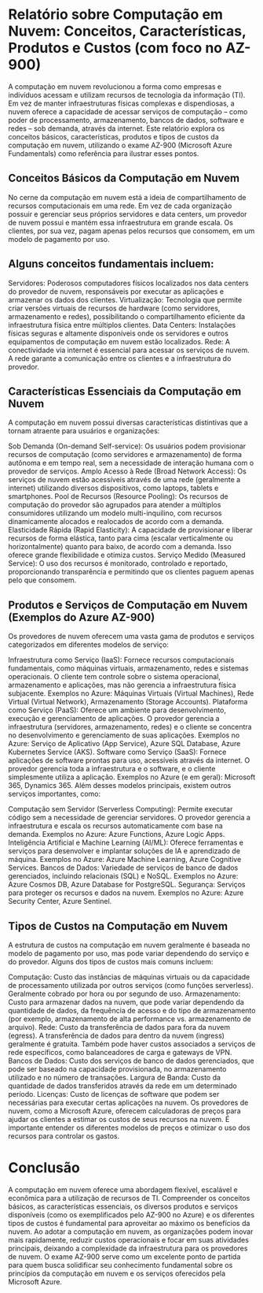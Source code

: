 # Relatório sobre Computação em Nuvem: Conceitos, Características, Produtos e Custos (com foco no AZ-900)
A computação em nuvem revolucionou a forma como empresas e indivíduos acessam e utilizam recursos de tecnologia da informação (TI). Em vez de manter infraestruturas físicas complexas e dispendiosas, a nuvem oferece a capacidade de acessar serviços de computação – como poder de processamento, armazenamento, bancos de dados, software e redes – sob demanda, através da internet. Este relatório explora os conceitos básicos, características, produtos e tipos de custos da computação em nuvem, utilizando o exame AZ-900 (Microsoft Azure Fundamentals) como referência para ilustrar esses pontos.

## Conceitos Básicos da Computação em Nuvem
No cerne da computação em nuvem está a ideia de compartilhamento de recursos computacionais em uma rede. Em vez de cada organização possuir e gerenciar seus próprios servidores e data centers, um provedor de nuvem possui e mantém essa infraestrutura em grande escala. Os clientes, por sua vez, pagam apenas pelos recursos que consomem, em um modelo de pagamento por uso.

## Alguns conceitos fundamentais incluem:

Servidores: Poderosos computadores físicos localizados nos data centers do provedor de nuvem, responsáveis por executar as aplicações e armazenar os dados dos clientes.
Virtualização: Tecnologia que permite criar versões virtuais de recursos de hardware (como servidores, armazenamento e redes), possibilitando o compartilhamento eficiente da infraestrutura física entre múltiplos clientes.
Data Centers: Instalações físicas seguras e altamente disponíveis onde os servidores e outros equipamentos de computação em nuvem estão localizados.
Rede: A conectividade via internet é essencial para acessar os serviços de nuvem. A rede garante a comunicação entre os clientes e a infraestrutura do provedor.

## Características Essenciais da Computação em Nuvem
A computação em nuvem possui diversas características distintivas que a tornam atraente para usuários e organizações:

Sob Demanda (On-demand Self-service): Os usuários podem provisionar recursos de computação (como servidores e armazenamento) de forma autônoma e em tempo real, sem a necessidade de interação humana com o provedor de serviços.
Amplo Acesso à Rede (Broad Network Access): Os serviços de nuvem estão acessíveis através de uma rede (geralmente a internet) utilizando diversos dispositivos, como laptops, tablets e smartphones.
Pool de Recursos (Resource Pooling): Os recursos de computação do provedor são agrupados para atender a múltiplos consumidores utilizando um modelo multi-inquilino, com recursos dinamicamente alocados e realocados de acordo com a demanda.
Elasticidade Rápida (Rapid Elasticity): A capacidade de provisionar e liberar recursos de forma elástica, tanto para cima (escalar verticalmente ou horizontalmente) quanto para baixo, de acordo com a demanda. Isso oferece grande flexibilidade e otimiza custos.
Serviço Medido (Measured Service): O uso dos recursos é monitorado, controlado e reportado, proporcionando transparência e permitindo que os clientes paguem apenas pelo que consomem.

## Produtos e Serviços de Computação em Nuvem (Exemplos do Azure AZ-900)
Os provedores de nuvem oferecem uma vasta gama de produtos e serviços categorizados em diferentes modelos de serviço:

Infraestrutura como Serviço (IaaS): Fornece recursos computacionais fundamentais, como máquinas virtuais, armazenamento, redes e sistemas operacionais. O cliente tem controle sobre o sistema operacional, armazenamento e aplicações, mas não gerencia a infraestrutura física subjacente.
Exemplos no Azure: Máquinas Virtuais (Virtual Machines), Rede Virtual (Virtual Network), Armazenamento (Storage Accounts).
Plataforma como Serviço (PaaS): Oferece um ambiente para desenvolvimento, execução e gerenciamento de aplicações. O provedor gerencia a infraestrutura (servidores, armazenamento, redes) e o cliente se concentra no desenvolvimento e gerenciamento de suas aplicações.
Exemplos no Azure: Serviço de Aplicativo (App Service), Azure SQL Database, Azure Kubernetes Service (AKS).
Software como Serviço (SaaS): Fornece aplicações de software prontas para uso, acessíveis através da internet. O provedor gerencia toda a infraestrutura e o software, e o cliente simplesmente utiliza a aplicação.
Exemplos no Azure (e em geral): Microsoft 365, Dynamics 365.
Além desses modelos principais, existem outros serviços importantes, como:

Computação sem Servidor (Serverless Computing): Permite executar código sem a necessidade de gerenciar servidores. O provedor gerencia a infraestrutura e escala os recursos automaticamente com base na demanda.
Exemplos no Azure: Azure Functions, Azure Logic Apps.
Inteligência Artificial e Machine Learning (AI/ML): Oferece ferramentas e serviços para desenvolver e implantar soluções de IA e aprendizado de máquina.
Exemplos no Azure: Azure Machine Learning, Azure Cognitive Services.
Bancos de Dados: Variedade de serviços de banco de dados gerenciados, incluindo relacionais (SQL) e NoSQL.
Exemplos no Azure: Azure Cosmos DB, Azure Database for PostgreSQL.
Segurança: Serviços para proteger os recursos e dados na nuvem.
Exemplos no Azure: Azure Security Center, Azure Sentinel.

## Tipos de Custos na Computação em Nuvem
A estrutura de custos na computação em nuvem geralmente é baseada no modelo de pagamento por uso, mas pode variar dependendo do serviço e do provedor. Alguns dos tipos de custos mais comuns incluem:

Computação: Custo das instâncias de máquinas virtuais ou da capacidade de processamento utilizada por outros serviços (como funções serverless). Geralmente cobrado por hora ou por segundo de uso.
Armazenamento: Custo para armazenar dados na nuvem, que pode variar dependendo da quantidade de dados, da frequência de acesso e do tipo de armazenamento (por exemplo, armazenamento de alta performance vs. armazenamento de arquivo).
Rede: Custo da transferência de dados para fora da nuvem (egress). A transferência de dados para dentro da nuvem (ingress) geralmente é gratuita. Também pode haver custos associados a serviços de rede específicos, como balanceadores de carga e gateways de VPN.
Bancos de Dados: Custo dos serviços de banco de dados gerenciados, que pode ser baseado na capacidade provisionada, no armazenamento utilizado e no número de transações.
Largura de Banda: Custo da quantidade de dados transferidos através da rede em um determinado período.
Licenças: Custo de licenças de software que podem ser necessárias para executar certas aplicações na nuvem.
Os provedores de nuvem, como a Microsoft Azure, oferecem calculadoras de preços para ajudar os clientes a estimar os custos de seus recursos na nuvem. É importante entender os diferentes modelos de preços e otimizar o uso dos recursos para controlar os gastos.

# Conclusão
A computação em nuvem oferece uma abordagem flexível, escalável e econômica para a utilização de recursos de TI. Compreender os conceitos básicos, as características essenciais, os diversos produtos e serviços disponíveis (como os exemplificados pelo AZ-900 no Azure) e os diferentes tipos de custos é fundamental para aproveitar ao máximo os benefícios da nuvem. Ao adotar a computação em nuvem, as organizações podem inovar mais rapidamente, reduzir custos operacionais e focar em suas atividades principais, deixando a complexidade da infraestrutura para os provedores de nuvem. O exame AZ-900 serve como um excelente ponto de partida para quem busca solidificar seu conhecimento fundamental sobre os princípios da computação em nuvem e os serviços oferecidos pela Microsoft Azure.
